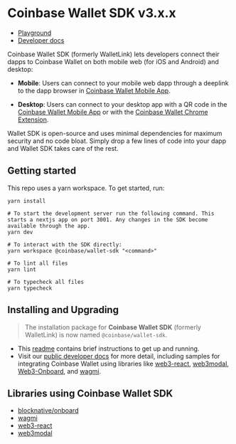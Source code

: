 # Coinbase Wallet SDK v3.x.x

- [Playground](https://coinbase.github.io/coinbase-wallet-sdk/)
- [Developer docs](https://docs.cloud.coinbase.com/wallet-sdk/docs)

Coinbase Wallet SDK (formerly WalletLink) lets developers connect their dapps to Coinbase Wallet
on both mobile web (for iOS and Android) and desktop:

- **Mobile**: Users can connect to your mobile web dapp through a deeplink to the dapp browser in [Coinbase Wallet Mobile App](https://coinbase-wallet.onelink.me/q5Sx/fdb9b250).

- **Desktop**: Users can connect to your desktop app with a QR code in the [Coinbase Wallet Mobile App](https://coinbase-wallet.onelink.me/q5Sx/fdb9b250) or with the [Coinbase Wallet Chrome Extension](https://coinbase-wallet.onelink.me/q5Sx/fdb9b250).

Wallet SDK is open-source and uses minimal dependencies for maximum security and no code bloat. Simply drop a few lines of code into your dapp and Wallet SDK takes care of the rest.

## Getting started

This repo uses a yarn workspace. To get started, run:

```shell
yarn install

# To start the development server run the following command. This starts a nextjs app on port 3001. Any changes in the SDK become available through the app.
yarn dev

# To interact with the SDK directly:
yarn workspace @coinbase/wallet-sdk "<command>"

# To lint all files
yarn lint

# To typecheck all files
yarn typecheck
```

## Installing and Upgrading

> The installation package for **Coinbase Wallet SDK** (formerly WalletLink) is now named `@coinbase/wallet-sdk`.

- This [readme](/packages/wallet-sdk/README.md) contains brief instructions to get up and running.
- Visit our [public developer docs](https://docs.cloud.coinbase.com/wallet-sdk/docs) for more detail, including samples for integrating Coinbase Wallet using libraries like [web3-react](https://github.com/Uniswap/web3-react), [web3modal](https://github.com/Web3Modal/web3modal), [Web3-Onboard](https://docs.blocknative.com/onboard), and [wagmi](https://wagmi.sh/).

## Libraries using Coinbase Wallet SDK

- [blocknative/onboard](https://github.com/blocknative/onboard)
- [wagmi](https://github.com/tmm/wagmi)
- [web3-react](https://github.com/NoahZinsmeister/web3-react)
- [web3modal](https://github.com/Web3Modal/web3modal)
